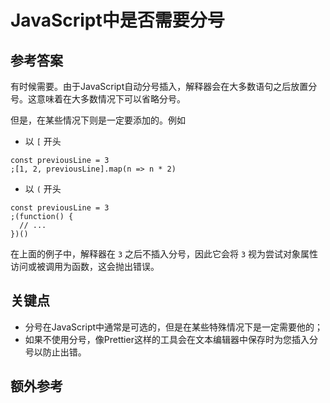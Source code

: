 # JavaScript中是否需要分号

## 参考答案

有时候需要。由于JavaScript自动分号插入，解释器会在大多数语句之后放置分号。这意味着在大多数情况下可以省略分号。

但是，在某些情况下则是一定要添加的。例如

* 以 `[` 开头

```es6
const previousLine = 3
;[1, 2, previousLine].map(n => n * 2)
```

* 以 `(` 开头

```es6
const previousLine = 3
;(function() {
  // ...
})()
```

在上面的例子中，解释器在 `3` 之后不插入分号，因此它会将 `3` 视为尝试对象属性访问或被调用为函数，这会抛出错误。

## 关键点

* 分号在JavaScript中通常是可选的，但是在某些特殊情况下是一定需要他的；
* 如果不使用分号，像Prettier这样的工具会在文本编辑器中保存时为您插入分号以防止出错。

## 额外参考

<!-- tags: (javascript) -->

<!-- expertise: (1) -->

